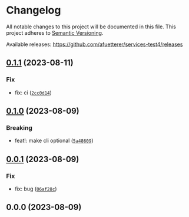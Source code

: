 # Changelog

All notable changes to this project will be documented in this file. This project adheres to [Semantic Versioning](https://semver.org/spec/v2.0.0.html).

Available releases: <https://github.com/afuetterer/services-test4/releases>







## [0.1.1](https://github.com/afuetterer/services-test4/compare/0.1.0...0.1.1) (2023-08-11)


### Fix

* fix: ci ([`2cc0d14`](https://github.com/afuetterer/services-test4/commit/2cc0d141d5aad782cb913d48537e09357f820b2a))




## [0.1.0](https://github.com/afuetterer/services-test4/compare/0.0.1...0.1.0) (2023-08-09)


### Breaking

* feat!: make cli optional ([`5a48609`](https://github.com/afuetterer/services-test4/commit/5a48609246002ef39458418e25965f95b15a6890))




## [0.0.1](https://github.com/afuetterer/services-test4/compare/0.0.0...0.0.1) (2023-08-09)


### Fix

* fix: bug ([`06af28c`](https://github.com/afuetterer/services-test4/commit/06af28c32d912818876b0566081b1323caeafac5))



## 0.0.0 (2023-08-09)

